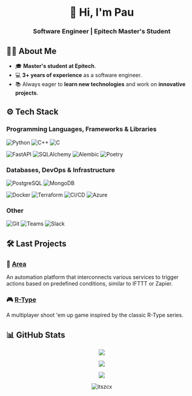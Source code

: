 <h1 align="center">👋 Hi, I'm Pau</h1>
<h3 align="center">Software Engineer | Epitech Master's Student</h3>


## 👨‍💻 About Me  
- 🎓 **Master's student at Epitech**.  
- 💻 **3+ years of experience** as a software engineer.  
- 📚 Always eager to **learn new technologies** and work on **innovative projects**.  

## ⚙️ Tech Stack

### **Programming Languages, Frameworks & Libraries**  
![Python](https://img.shields.io/badge/Python-3776AB?style=flat&logo=python&logoColor=white) ![C++](https://img.shields.io/badge/C%2B%2B-00599C?style=flat&logo=c%2B%2B&logoColor=white) ![C](https://img.shields.io/badge/C-00599C?style=flat&logo=c&logoColor=white)

![FastAPI](https://img.shields.io/badge/FastAPI-009688?style=flat&logo=fastapi&logoColor=white) ![SQLAlchemy](https://img.shields.io/badge/SQLAlchemy-2F2F2F?style=flat&logo=sqlalchemy&logoColor=white) ![Alembic](https://img.shields.io/badge/Alembic-007B5E?style=flat&logo=python&logoColor=white) ![Poetry](https://img.shields.io/badge/Poetry-4A2C2D?style=flat&logo=poetry&logoColor=white) 

### **Databases, DevOps & Infrastructure**  
![PostgreSQL](https://img.shields.io/badge/PostgreSQL-336791?style=flat&logo=postgresql&logoColor=white) ![MongoDB](https://img.shields.io/badge/MongoDB-47A248?style=flat&logo=mongodb&logoColor=white) 

![Docker](https://img.shields.io/badge/Docker-2496ED?style=flat&logo=docker&logoColor=white) ![Terraform](https://img.shields.io/badge/Terraform-7B42BC?style=flat&logo=terraform&logoColor=white) ![CI/CD](https://img.shields.io/badge/CI%2FCD-000000?style=flat&logo=github&logoColor=white) ![Azure](https://img.shields.io/badge/Azure-0078D4?style=flat&logo=microsoftazure&logoColor=white)

### **Other**
![Git](https://img.shields.io/badge/Git-F05032?style=flat&logo=git&logoColor=white)  ![Teams](https://img.shields.io/badge/Microsoft_Teams-6264A7?style=flat&logo=microsoftteams&logoColor=white) ![Slack](https://img.shields.io/badge/Slack-4A154B?style=flat&logo=slack&logoColor=white) 


## 🛠️ Last Projects  

### 🚀 [Area](https://github.com/ItsZcx/area)  
An automation platform that interconnects various services to trigger actions based on predefined conditions, similar to IFTTT or Zapier.  

### 🎮 [R-Type](https://github.com/ItsZcx/r-type)  
A multiplayer shoot 'em up game inspired by the classic R-Type series.  

## 📊 GitHub Stats  
<p align="center">
  <img src="https://github-readme-streak-stats.herokuapp.com/?user=ItsZcx&theme=dark&hide_border=false"/>
</p>
<p align="center">
  <img src="https://github-readme-stats.vercel.app/api?username=ItsZcx&theme=dark&hide_border=false&include_all_commits=true&count_private=false"/>
</p>
<p align="center">
  <img src="https://github-readme-stats.vercel.app/api/top-langs/?username=ItsZcx&theme=dark&hide_border=false&include_all_commits=true&count_private=false&layout=compact"/>
</p>

<p align="center"> <img src="https://komarev.com/ghpvc/?username=itszcx&label=Profile%20views&color=3098d9&style=flat" alt="itszcx" /> </p>


